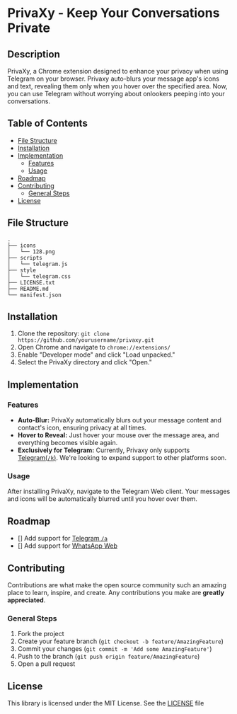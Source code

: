 # PrivaXy - Keep Your Conversations Private

## Description
PrivaXy, a Chrome extension designed to enhance your privacy when using Telegram on your browser. Privaxy auto-blurs your message app's icons and text, revealing them only when you hover over the specified area. Now, you can use Telegram without worrying about onlookers peeping into your conversations.

## Table of Contents
- [File Structure](#file-structure)
- [Installation](#installation)
- [Implementation](#implementation)
  - [Features](#features)
  - [Usage](#usage)
- [Roadmap](#roadmap)
- [Contributing](#contributing)
  - [General Steps](#general-steps)
- [License](#license)

## File Structure
```
.
├── icons
│   └── 128.png
├── scripts
│   └── telegram.js
├── style
│   └── telegram.css
├── LICENSE.txt
├── README.md
└── manifest.json
```

## Installation
1. Clone the repository: `git clone https://github.com/yourusername/privaxy.git`
2. Open Chrome and navigate to `chrome://extensions/`
3. Enable "Developer mode" and click "Load unpacked."
4. Select the PrivaXy directory and click "Open."

## Implementation

### Features
- **Auto-Blur:** PrivaXy automatically blurs out your message content and contact's icon, ensuring privacy at all times.
- **Hover to Reveal:** Just hover your mouse over the message area, and everything becomes visible again.
- **Exclusively for Telegram:** Currently, Privaxy only supports [Telegram(`/k`)](https://web.telegram.org/k/). We're looking to expand support to other platforms soon.

### Usage
After installing PrivaXy, navigate to the Telegram Web client. Your messages and icons will be automatically blurred until you hover over them.

## Roadmap
- [] Add support for [Telegram `/a`](https://web.telegram.org/a/)
- [] Add support for [WhatsApp Web](https://web.whatsapp.com/)

## Contributing
Contributions are what make the open source community such an amazing place to learn, inspire, and create. Any contributions you make are **greatly appreciated**.

### General Steps

1. Fork the project
2. Create your feature branch (`git checkout -b feature/AmazingFeature`)
3. Commit your changes (`git commit -m 'Add some AmazingFeature'`)
4. Push to the branch (`git push origin feature/AmazingFeature`)
5. Open a pull request

## License
This library is licensed under the MIT License. See the [LICENSE](LICENSE.txt) file